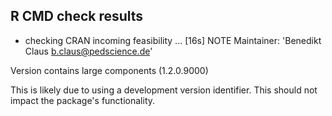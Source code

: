 ## R CMD check results
* checking CRAN incoming feasibility ... [16s] NOTE
Maintainer: 'Benedikt Claus <b.claus@pedscience.de>'

Version contains large components (1.2.0.9000)

This is likely due to using a development version identifier. This should not
impact the package's functionality.
